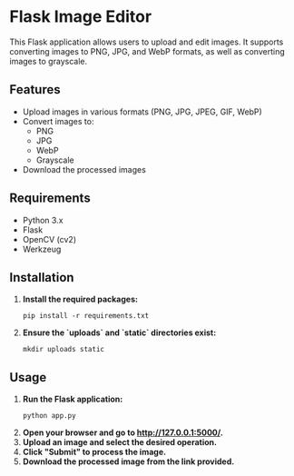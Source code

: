 <!DOCTYPE html>
<html lang="en">
<head>
    <meta charset="UTF-8">
    <meta name="viewport" content="width=device-width, initial-scale=1.0">
    <title>README - Flask Image Editor</title>
</head>
<body>
    <div class="container">
        <h1>Flask Image Editor</h1>
        <p>This Flask application allows users to upload and edit images. It supports converting images to PNG, JPG, and WebP formats, as well as converting images to grayscale.</p>

  <h2>Features</h2>
        <ul>
            <li>Upload images in various formats (PNG, JPG, JPEG, GIF, WebP)</li>
            <li>Convert images to:
                <ul>
                    <li>PNG</li>
                    <li>JPG</li>
                    <li>WebP</li>
                    <li>Grayscale</li>
                </ul>
            </li>
            <li>Download the processed images</li>
        </ul>

  <h2>Requirements</h2>
        <ul>
            <li>Python 3.x</li>
            <li>Flask</li>
            <li>OpenCV (cv2)</li>
            <li>Werkzeug</li>
        </ul>

  <h2>Installation</h2>
        <ol>
            <li><strong>Install the required packages:</strong>
                <pre><code>pip install -r requirements.txt</code></pre>
            </li>
            <li><strong>Ensure the `uploads` and `static` directories exist:</strong>
                <pre><code>mkdir uploads static</code></pre>
            </li>
        </ol>

  <h2>Usage</h2>
        <ol>
            <li><strong>Run the Flask application:</strong>
                <pre><code>python app.py</code></pre>
            </li>
            <li><strong>Open your browser and go to <a href="http://127.0.0.1:5000/">http://127.0.0.1:5000/</a>.</strong></li>
            <li><strong>Upload an image and select the desired operation.</strong></li>
            <li><strong>Click "Submit" to process the image.</strong></li>
            <li><strong>Download the processed image from the link provided.</strong></li>
        </ol>
    </div>
</body>
</html>
